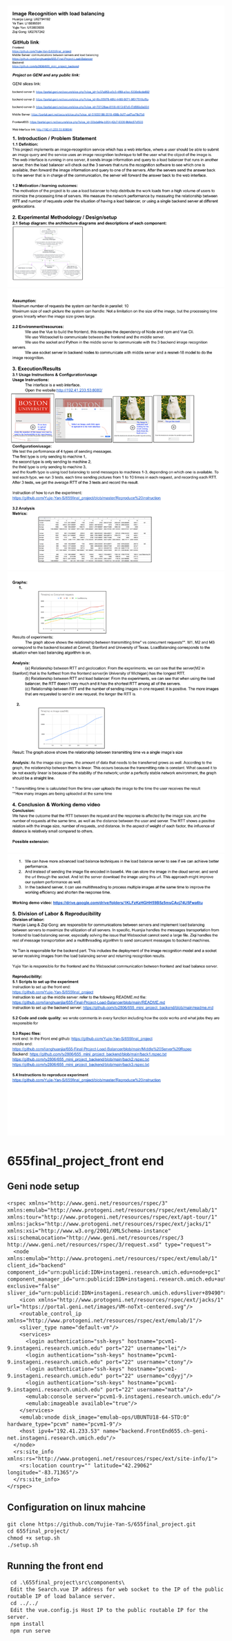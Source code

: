 ![Image text](https://github.com/Yujie-Yan-S/655final_project/blob/bb253b020923549c7ea249c4afad525dd399f2ba/public/655_Report-1.jpg)
![Image text](https://github.com/Yujie-Yan-S/655final_project/blob/bb253b020923549c7ea249c4afad525dd399f2ba/public/655_Report-2.jpg)
![Image text](https://github.com/Yujie-Yan-S/655final_project/blob/bb253b020923549c7ea249c4afad525dd399f2ba/public/655_Report-3.jpg)
![Image text](https://github.com/Yujie-Yan-S/655final_project/blob/bb253b020923549c7ea249c4afad525dd399f2ba/public/655_Report-4.jpg)
# 655final_project_front end



## Geni node setup
```
<rspec xmlns="http://www.geni.net/resources/rspec/3" xmlns:emulab="http://www.protogeni.net/resources/rspec/ext/emulab/1" xmlns:tour="http://www.protogeni.net/resources/rspec/ext/apt-tour/1" xmlns:jacks="http://www.protogeni.net/resources/rspec/ext/jacks/1" xmlns:xsi="http://www.w3.org/2001/XMLSchema-instance" xsi:schemaLocation="http://www.geni.net/resources/rspec/3    http://www.geni.net/resources/rspec/3/request.xsd" type="request">
  <node xmlns:emulab="http://www.protogeni.net/resources/rspec/ext/emulab/1" client_id="backend" component_id="urn:publicid:IDN+instageni.research.umich.edu+node+pc1" component_manager_id="urn:publicid:IDN+instageni.research.umich.edu+authority+cm" exclusive="false" sliver_id="urn:publicid:IDN+instageni.research.umich.edu+sliver+89490">
    <icon xmlns="http://www.protogeni.net/resources/rspec/ext/jacks/1" url="https://portal.geni.net/images/VM-noTxt-centered.svg"/>
    <routable_control_ip xmlns="http://www.protogeni.net/resources/rspec/ext/emulab/1"/>
    <sliver_type name="default-vm"/>
    <services>
      <login authentication="ssh-keys" hostname="pcvm1-9.instageni.research.umich.edu" port="22" username="lei"/>
      <login authentication="ssh-keys" hostname="pcvm1-9.instageni.research.umich.edu" port="22" username="ctony"/>
      <login authentication="ssh-keys" hostname="pcvm1-9.instageni.research.umich.edu" port="22" username="cdyyj"/>
      <login authentication="ssh-keys" hostname="pcvm1-9.instageni.research.umich.edu" port="22" username="matta"/>
      <emulab:console server="pcvm1-9.instageni.research.umich.edu"/>
      <emulab:imageable available="true"/>
    </services>
    <emulab:vnode disk_image="emulab-ops/UBUNTU18-64-STD:0" hardware_type="pcvm" name="pcvm1-9"/>
    <host ipv4="192.41.233.53" name="backend.FrontEnd655.ch-geni-net.instageni.research.umich.edu"/>
  </node>
  <rs:site_info xmlns:rs="http://www.protogeni.net/resources/rspec/ext/site-info/1">
    <rs:location country="" latitude="42.29062" longitude="-83.71365"/>
  </rs:site_info>
</rspec>

```

## Configuration on linux mahcine
```
git clone https://github.com/Yujie-Yan-S/655final_project.git
cd 655final_project/
chmod +x setup.sh
./setup.sh

```

## Running the front end
```
 cd .\655final_project\src\components\
 Edit the Search.vue IP address for web socket to the IP of the public routable IP of load balance server.
 cd ../../
 Edit the vue.config.js Host IP to the public routable IP for the server.
 npm install
 npm run serve
 ```
